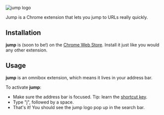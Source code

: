 ![jump logo](https://vectr.com/phlippieb/aMqBxHexN.svg?width=520&height=220&select=l1alnoeG6m,a25UVsnUyZ,bWnXn95mn&source=selection)

Jump is a Chrome extension that lets you jump to URLs really quickly.

## Installation

**jump** is (soon to be!) on the [Chrome Web Store](https://chrome.google.com/webstore). Install it just like you would any other extension.

## Usage

**jump** is an omnibox extension, which means it lives in your address bar.

To activate **jump**:
- Make sure the address bar is focused. Tip: learn the [shortcut key](https://support.google.com/chrome/answer/157179?hl=en).
- Type "j", followed by a space.
- That's it! You should see the jump logo pop up in the search bar.
